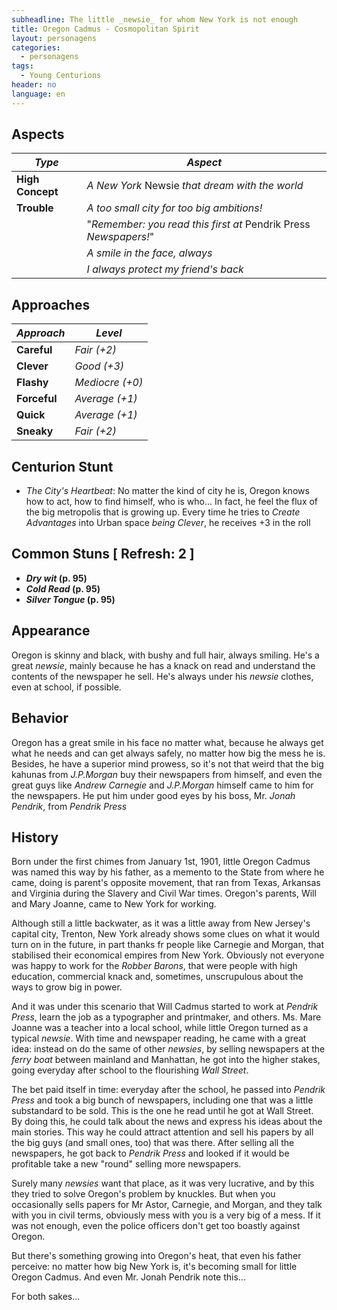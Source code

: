 ```yaml
---
subheadline: The little _newsie_ for whom New York is not enough
title: Oregon Cadmus - Cosmopolitan Spirit
layout: personagens
categories:
  - personagens
tags:
  - Young Centurions
header: no
language: en
---
```


## Aspects

| ***Type***       | ***Aspect***                                               |
|------------------|-------------------------------------------------------------|
| __High Concept__ | _A New York_ Newsie _that dream with the world_    |
| __Trouble__  | _A too small city for too big ambitions!_                   |
|                  | "_Remember: you read this first at_ Pendrik Press _Newspapers!_" |
|                  | _A smile in the face, always_                               |
|                  | _I always protect my friend's back_                         |

## Approaches

| ***Approach*** | ***Level***     |
|-----------------|-----------------|
| __Careful__     | _Fair (+2)_ |
| __Clever__     | _Good (+3)_      |
| __Flashy__  | _Mediocre (+0)_ |
| __Forceful__    | _Average (+1)_  |
| __Quick__      | _Average (+1)_  |
| __Sneaky__      | _Fair (+2)_ |

## Centurion Stunt 

+ _The City's Heartbeat_: No matter the kind of city he is, Oregon knows how to act, how to find himself, who is who... In fact, he feel the flux of the big metropolis that is growing up. Every time he tries to  _Create Advantages_ into Urban space _being Clever_, he receives +3 in the roll

## Common Stuns [ Refresh: 2 ]

- ___Dry wit_ (p. 95)__
- ___Cold Read_ (p. 95)__
- ___Silver Tongue_ (p. 95)__

## Appearance

Oregon is skinny and black, with bushy and full hair, always smiling. He's a great _newsie_, mainly because he has a knack on read and understand the contents of the newspaper he sell. He's always under his _newsie_ clothes, even at school, if possible.

## Behavior 

Oregon has a great smile in his face no matter what, because he always get what he needs and can get always safely, no matter how big the mess he is. Besides, he have a superior mind prowess, so it's not that weird that the big kahunas from _J.P.Morgan_ buy their newspapers from himself, and even the great guys like _Andrew Carnegie_ and _J.P.Morgan_ himself came to him for the newspapers. He put him under good eyes by his boss, Mr. _Jonah Pendrik_, from _Pendrik Press_

## History

Born under the first chimes from January 1st, 1901, little Oregon Cadmus was named this way by his father, as a memento to the State from where he came, doing is parent's opposite movement, that ran from Texas, Arkansas and Virginia during the Slavery and Civil War times. Oregon's parents, Will and Mary Joanne, came to New York for working.

Although still a little backwater, as it was a little away from New Jersey's capital city, Trenton, New York already shows some clues on what it would turn on in the future, in part thanks fr people like Carnegie and Morgan, that stabilised their economical empires from New York. Obviously not everyone was happy to work for the _Robber Barons_, that were people with high education, commercial knack and, sometimes, unscrupulous about the ways to grow big in power.

And it was under this scenario that Will Cadmus started to work at _Pendrik Press_, learn the job as a typographer and printmaker, and others. Ms. Mare Joanne was a teacher into a local school, while little Oregon turned as a typical _newsie_. With time and newspaper reading, he came with a great idea: instead on do the same of other _newsies_, by selling newspapers at the _ferry boat_ between mainland and Manhattan, he got into the higher stakes, going everyday after school to the flourishing _Wall Street_.

The bet paid itself in time: everyday after the school, he passed into _Pendrik Press_ and took a big bunch of newspapers, including one that was a little substandard to be sold. This is the one he read until he got at Wall Street. By doing this, he could talk about the news and express his ideas about the main stories. This  way he could attract attention and sell his papers by all the big guys (and small ones, too) that was there. After selling all the newspapers, he got back to _Pendrik Press_ and looked if it would be profitable take a new "round" selling more newspapers.

Surely many _newsies_ want that place, as it was very lucrative, and by this they tried to solve Oregon's problem by knuckles. But when you occasionally sells papers for Mr Astor, Carnegie, and Morgan, and they talk with you in civil terms, obviously mess with you is a very big of a mess. If it was not enough, even the police officers don't get too boastly against Oregon.

But there's something growing into Oregon's heat, that even his father perceive: no matter how big New York is, it's becoming small for little Oregon Cadmus. And even Mr. Jonah Pendrik note this...

For both sakes...
